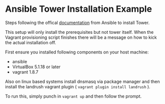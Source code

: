 # Ansible Tower Installation Example

Steps following the offical [documentation](https://docs.ansible.com/ansible-tower/latest/html/quickinstall/) from Ansible to install Tower.

This setup will only install the prerequisites but not tower itself. When the Vagrant provisioning script finishes there will be a message on how to kick the actual installation off.

First ensure you installed following components on your host machine:

* ansible
* VirtualBox 5.1.18 or later
* vagrant 1.8.7

Also on linux based systems install dnsmasq via package manager and then install the landrush vagrant plugin ( `vagrant plugin install landrush` ).


To run this, simply punch in `vagrant up` and then follow the prompt.
